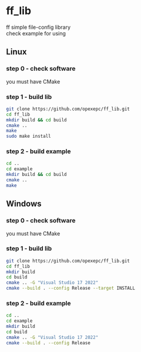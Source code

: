 # ff_lib
ff simple file-config library  
check example for using

## Linux
### step 0 - check software
you must have CMake
### step 1 - build lib
```bash
git clone https://github.com/opexepc/ff_lib.git
cd ff_lib
mkdir build && cd build
cmake ..
make
sudo make install
```

### step 2 - build example
```bash
cd ..
cd example
mkdir build && cd build
cmake ..
make
```

## Windows
### step 0 - check software
you must have CMake
### step 1 - build lib
```bash
git clone https://github.com/opexepc/ff_lib.git
cd ff_lib
mkdir build
cd build
cmake .. -G "Visual Studio 17 2022"
cmake --build . --config Release --target INSTALL
```

### step 2 - build example
```bash
cd ..
cd example
mkdir build
cd build
cmake .. -G "Visual Studio 17 2022"
cmake --build . --config Release
```
